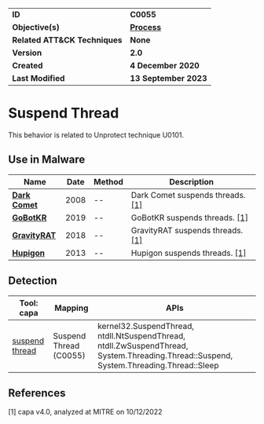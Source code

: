 <table>
<tr>
<td><b>ID</b></td>
<td><b>C0055</b></td>
</tr>
<tr>
<td><b>Objective(s)</b></td>
<td><b><a href="../process">Process</a></b></td>
</tr>
<tr>
<td><b>Related ATT&CK Techniques</b></td>
<td><b>None</b></td>
</tr>
<tr>
<td><b>Version</b></td>
<td><b>2.0</b></td>
</tr>
<tr>
<td><b>Created</b></td>
<td><b>4 December 2020</b></td>
</tr>
<tr>
<td><b>Last Modified</b></td>
<td><b>13 September 2023</b></td>
</tr>
</table>


# Suspend Thread

This behavior is related to Unprotect technique U0101.

## Use in Malware

|Name|Date|Method|Description|
|---|---|---|---|
|[**Dark Comet**](../xample-malware/dark-comet.md)|2008|--|Dark Comet suspends threads. [[1]](#1)|
|[**GoBotKR**](../xample-malware/gobotkr.md)|2019|--|GoBotKR suspends threads. [[1]](#1)|
|[**GravityRAT**](../xample-malware/gravity-rat.md)|2018|--|GravityRAT suspends threads. [[1]](#1)|
|[**Hupigon**](../xample-malware/hupigon.md)|2013|--|Hupigon suspends threads. [[1]](#1)|

## Detection

|Tool: capa|Mapping|APIs|
|---|---|---|
|[suspend thread](https://github.com/mandiant/capa-rules/blob/master/host-interaction/thread/suspend/suspend-thread.yml)|Suspend Thread (C0055)|kernel32.SuspendThread, ntdll.NtSuspendThread, ntdll.ZwSuspendThread, System.Threading.Thread::Suspend, System.Threading.Thread::Sleep|

## References

<a name="1">[1]</a> capa v4.0, analyzed at MITRE on 10/12/2022

